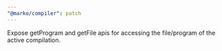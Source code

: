 ```yaml
---
"@marko/compiler": patch
---
```


Expose getProgram and getFile apis for accessing the file/program of the active compilation.
